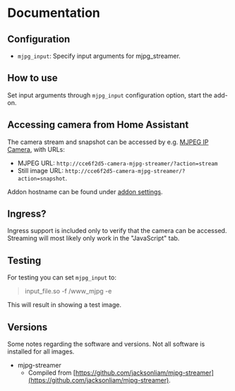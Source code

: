 # Documentation

## Configuration

- `mjpg_input`: Specify input arguments for mjpg_streamer.

## How to use

Set input arguments through `mjpg_input` configuration option, start the add-on.

## Accessing camera from Home Assistant

The camera stream and snapshot can be accessed by e.g. [MJPEG IP Camera](https://www.home-assistant.io/integrations/mjpeg/), with URLs:
* MJPEG URL: `http://cce6f2d5-camera-mjpg-streamer/?action=stream`
* Still image URL: `http://cce6f2d5-camera-mjpg-streamer/?action=snapshot`.

Addon hostname can be found under [addon settings](https://my.home-assistant.io/redirect/supervisor_addon/?addon=cce6f2d5_camera-mjpg-streamer&repository_url=https%3A%2F%2Fgithub.com%2Ffredrikbaberg%2Fha-3dprinter-addons).

## Ingress?

Ingress support is included only to verify that the camera can be accessed. Streaming will most likely only work in the "JavaScript" tab.

## Testing

For testing you can set `mjpg_input` to:
> input_file.so -f /www_mjpg -e

This will result in showing a test image.

## Versions

Some notes regarding the software and versions.
Not all software is installed for all images.

- mjpg-streamer
  - Compiled from [https://github.com/jacksonliam/mjpg-streamer](https://github.com/jacksonliam/mjpg-streamer).
